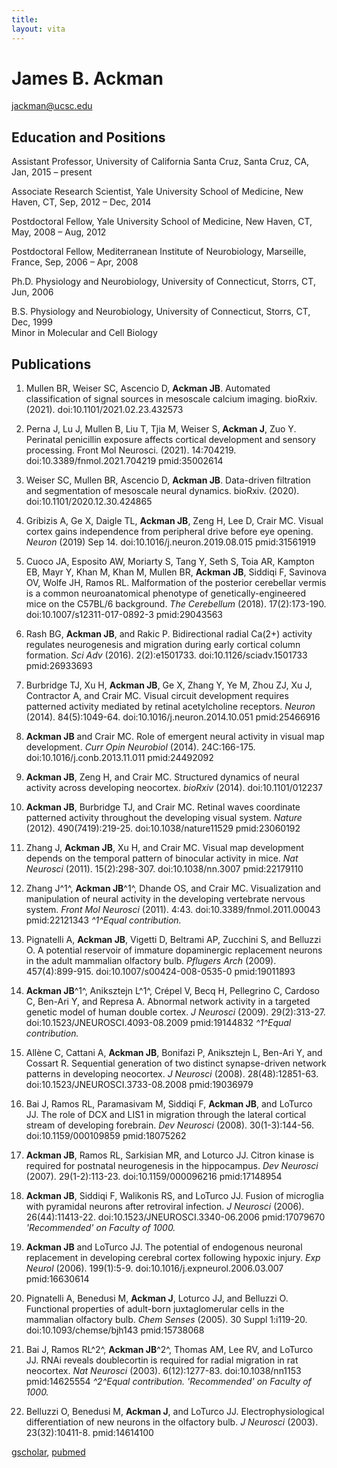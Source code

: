 ```yaml
---
title: 
layout: vita
---
```



# James B. Ackman   
jackman@ucsc.edu  

## Education and Positions
Assistant Professor, University of California Santa Cruz, Santa Cruz, CA, Jan, 2015 – present  

Associate Research Scientist, Yale University School of Medicine, New Haven, CT, Sep, 2012 – Dec, 2014  

Postdoctoral Fellow, Yale University School of Medicine, New Haven, CT, May, 2008 – Aug, 2012  
<!-- Advisor: Michael C. Crair -->

Postdoctoral Fellow, Mediterranean Institute of Neurobiology, Marseille, France, Sep, 2006 – Apr, 2008  
<!-- Advisors: Alfonso Represa, Rosa Cossart, and Yesekiel Ben-Ari -->

Ph.D. Physiology and Neurobiology, University of Connecticut, Storrs, CT, Jun, 2006  
<!-- Advisor: Joseph J. LoTurco  -->  
<!-- [dissertation](http://digitalcommons.uconn.edu/dissertations/AAI3236117) -->  

B.S. Physiology and Neurobiology, University of Connecticut, Storrs, CT, Dec, 1999  
Minor in Molecular and Cell Biology


## Publications

1. Mullen BR, Weiser SC, Ascencio D, **Ackman JB**. Automated classification of signal sources in mesoscale calcium imaging. bioRxiv. (2021). doi:10.1101/2021.02.23.432573

1. Perna J, Lu J, Mullen B, Liu T, Tjia M, Weiser S, **Ackman J**, Zuo Y. Perinatal penicillin exposure affects cortical development and sensory processing. Front Mol Neurosci. (2021). 14:704219. doi:10.3389/fnmol.2021.704219 pmid:35002614

1. Weiser SC, Mullen BR, Ascencio D, **Ackman JB**. Data-driven filtration and segmentation of mesoscale neural dynamics. bioRxiv. (2020). doi:10.1101/2020.12.30.424865

1. Gribizis A, Ge X, Daigle TL, **Ackman JB**, Zeng H, Lee D, Crair MC. Visual cortex gains independence from peripheral drive before eye opening. *Neuron* (2019) Sep 14. doi:10.1016/j.neuron.2019.08.015 pmid:31561919

1. Cuoco JA, Esposito AW, Moriarty S, Tang Y, Seth S, Toia AR, Kampton EB, Mayr Y, Khan M, Khan M, Mullen BR, **Ackman JB**, Siddiqi F, Savinova OV, Wolfe JH, Ramos RL. Malformation of the posterior cerebellar vermis is a common neuroanatomical phenotype of genetically-engineered mice on the C57BL/6 background. *The Cerebellum* (2018). 17(2):173-190. doi:10.1007/s12311-017-0892-3 pmid:29043563

1. Rash BG, **Ackman JB**, and Rakic P. Bidirectional radial Ca(2+) activity regulates neurogenesis and migration during early cortical column formation. *Sci Adv* (2016). 2(2):e1501733. doi:10.1126/sciadv.1501733 pmid:26933693

1. Burbridge TJ, Xu H, **Ackman JB**, Ge X, Zhang Y, Ye M, Zhou ZJ, Xu J, Contractor A, and Crair MC. Visual circuit development requires patterned activity mediated by retinal acetylcholine receptors. *Neuron* (2014). 84(5):1049-64. doi:10.1016/j.neuron.2014.10.051 pmid:25466916

1. **Ackman JB** and Crair MC. Role of emergent neural activity in visual map development. *Curr Opin Neurobiol* (2014). 24C:166-175. doi:10.1016/j.conb.2013.11.011 pmid:24492092

1. **Ackman JB**, Zeng H, and Crair MC. Structured dynamics of neural activity across developing neocortex. *bioRxiv* (2014). doi:10.1101/012237 

1. **Ackman JB**, Burbridge TJ, and Crair MC. Retinal waves coordinate patterned activity throughout the developing visual system. *Nature* (2012). 490(7419):219-25. doi:10.1038/nature11529 pmid:23060192

1. Zhang J, **Ackman JB**, Xu H, and Crair MC. Visual map development depends on the temporal pattern of binocular activity in mice. *Nat Neurosci* (2011). 15(2):298-307. doi:10.1038/nn.3007 pmid:22179110

1. Zhang J^1^, **Ackman JB**^1^, Dhande OS, and Crair MC. Visualization and manipulation of neural activity in the developing vertebrate nervous system. *Front Mol Neurosci* (2011). 4:43. doi:10.3389/fnmol.2011.00043 pmid:22121343 *^1^Equal contribution.*

1. Pignatelli A, **Ackman JB**, Vigetti D, Beltrami AP, Zucchini S, and Belluzzi O. A potential reservoir of immature dopaminergic replacement neurons in the adult mammalian olfactory bulb. *Pflugers Arch* (2009). 457(4):899-915. doi:10.1007/s00424-008-0535-0 pmid:19011893

1. **Ackman JB**^1^, Aniksztejn L^1^, Crépel V, Becq H, Pellegrino C, Cardoso C, Ben-Ari Y, and Represa A. Abnormal network activity in a targeted genetic model of human double cortex. *J Neurosci* (2009). 29(2):313-27. doi:10.1523/JNEUROSCI.4093-08.2009 pmid:19144832 *^1^Equal contribution.*

1. Allène C, Cattani A, **Ackman JB**, Bonifazi P, Aniksztejn L, Ben-Ari Y, and Cossart R. Sequential generation of two distinct synapse-driven network patterns in developing neocortex. *J Neurosci* (2008). 28(48):12851-63. doi:10.1523/JNEUROSCI.3733-08.2008 pmid:19036979

1. Bai J, Ramos RL, Paramasivam M, Siddiqi F, **Ackman JB**, and LoTurco JJ. The role of DCX and LIS1 in migration through the lateral cortical stream of developing forebrain. *Dev Neurosci* (2008). 30(1-3):144-56. doi:10.1159/000109859 pmid:18075262

1. **Ackman JB**, Ramos RL, Sarkisian MR, and Loturco JJ. Citron kinase is required for postnatal neurogenesis in the hippocampus. *Dev Neurosci* (2007). 29(1-2):113-23. doi:10.1159/000096216 pmid:17148954

1. **Ackman JB**, Siddiqi F, Walikonis RS, and LoTurco JJ. Fusion of microglia with pyramidal neurons after retroviral infection. *J Neurosci* (2006). 26(44):11413-22. doi:10.1523/JNEUROSCI.3340-06.2006 pmid:17079670 *'Recommended' on Faculty of 1000.*

1. **Ackman JB** and LoTurco JJ. The potential of endogenous neuronal replacement in developing cerebral cortex following hypoxic injury. *Exp Neurol* (2006). 199(1):5-9. doi:10.1016/j.expneurol.2006.03.007 pmid:16630614

1. Pignatelli A, Benedusi M, **Ackman J**, Loturco JJ, and Belluzzi O. Functional properties of adult-born juxtaglomerular cells in the mammalian olfactory bulb. *Chem Senses* (2005). 30 Suppl 1:i119-20. doi:10.1093/chemse/bjh143 pmid:15738068

1. Bai J, Ramos RL^2^, **Ackman JB**^2^, Thomas AM, Lee RV, and LoTurco JJ. RNAi reveals doublecortin is required for radial migration in rat neocortex. *Nat Neurosci* (2003). 6(12):1277-83. doi:10.1038/nn1153 pmid:14625554 *^2^Equal contribution.* *'Recommended' on Faculty of 1000.*

1. Belluzzi O, Benedusi M, **Ackman J**, and LoTurco JJ. Electrophysiological differentiation of new neurons in the olfactory bulb. *J Neurosci* (2003). 23(32):10411-8. pmid:14614100

[gscholar][gscholar], [pubmed][pubmed]



[pubmed]: https://www.ncbi.nlm.nih.gov/pubmed/?term=(ackman+jb%5BAuthor%5D+OR+ackman+j%5BAuthor%5D)+AND+(yale%5BAffiliation%5D+OR+marseille%5BAffiliation%5D+OR+ferrara%5BAffiliation%5D+OR+connecticut%5BAffiliation%5D+OR+santa+cruz%5BAffiliation%5D)

[gscholar]: https://scholar.google.com/citations?user=qtmtHEUAAAAJ&hl

[^Mullen2021]: Mullen BR, Weiser SC, Ascencio D, Ackman JB. Automated classification of signal sources in mesoscale calcium imaging. bioRxiv. (2021). doi:10.1101/2021.02.23.432573

[^Perna2021]: Perna J, Lu J, Mullen B, Liu T, Tjia M, Weiser S, Ackman J, Zuo Y. Perinatal penicillin exposure affects cortical development and sensory processing. Front Mol Neurosci. (2021). 14:704219. doi:10.3389/fnmol.2021.704219 pmid:35002614

[^Weiser2020]: Weiser SC, Mullen BR, Ascencio D, Ackman JB. Data-driven filtration and segmentation of mesoscale neural dynamics. bioRxiv. (2021). doi:10.1101/2020.12.30.424865

[^Gribizis2019]: Gribizis A, Ge X, Daigle TL, Ackman JB, Zeng H, Lee D, Crair MC. Visual cortex gains independence from peripheral drive before eye opening. Neuron. (2019). 104:711–723.e3. doi:10.1016/j.neuron.2019.08.015 pmid:31561919

[^Cuoco:2018]: Cuoco JA, Esposito AW, Moriarty S, Tang Y, Seth S, Toia AR, Kampton EB, Mayr Y, Khan M, Khan MB, Mullen BR, Ackman JB, Siddiqi F, Wolfe JH, Savinova OV, Ramos RL. Malformation of the posterior cerebellar vermis is a common neuroanatomical phenotype of genetically engineered mice on the C57BL/6 background. Cerebellum. (2018). doi:10.1007/s12311-017-0892-3 pmid:29043563

[^Rash:2016]: Rash BG, Ackman JB, and Rakic P. Bidirectional radial Ca(2+) activity regulates neurogenesis and migration during early cortical column formation. *Sci Adv* (2016). 2(2):e1501733. doi:10.1126/sciadv.1501733 PMID:26933693

[^Burbridge:2014]: Burbridge TJ, Xu H, Ackman JB, Ge X, Zhang Y, Ye M, Zhou ZJ, Xu J, Contractor A, and Crair MC. Visual circuit development requires patterned activity mediated by retinal acetylcholine receptors. *Neuron* (2014). 84(5):1049-64. doi:10.1016/j.neuron.2014.10.051 PMID:25466916

[^Ackman:2014]: Ackman JB and Crair MC. Role of emergent neural activity in visual map development. *Curr Opin Neurobiol* (2014). 24C:166-175. doi:10.1016/j.conb.2013.11.011 PMID:24492092

[^Ackman:2014c]: Ackman JB, Zeng H, and Crair MC. Structured dynamics of neural activity across developing neocortex. *bioRxiv* (2014). doi:10.1101/012237

[^Ackman:2012]: Ackman JB, Burbridge TJ, and Crair MC. Retinal waves coordinate patterned activity throughout the developing visual system. *Nature* (2012). 490(7419):219-25. doi:10.1038/nature11529 PMID:23060192

[^Zhang:2011]: Zhang J, Ackman JB, Xu H, and Crair MC. Visual map development depends on the temporal pattern of binocular activity in mice. *Nat Neurosci* (2011). 15(2):298-307. doi:10.1038/nn.3007 PMID:22179110

[^Zhang:2011a]: Zhang J, Ackman JB, Dhande OS, and Crair MC. Visualization and manipulation of neural activity in the developing vertebrate nervous system. *Front Mol Neurosci* (2011). 4:43. doi:10.3389/fnmol.2011.00043 PMID:22121343

[^Pignatelli:2009]: Pignatelli A, Ackman JB, Vigetti D, Beltrami AP, Zucchini S, and Belluzzi O. A potential reservoir of immature dopaminergic replacement neurons in the adult mammalian olfactory bulb. *Pflugers Arch* (2009). 457(4):899-915. doi:10.1007/s00424-008-0535-0 PMID:19011893

[^Ackman:2009]: Ackman JB, Aniksztejn L, Crépel V, Becq H, Pellegrino C, Cardoso C, Ben-Ari Y, and Represa A. Abnormal network activity in a targeted genetic model of human double cortex. *J Neurosci* (2009). 29(2):313-27. doi:10.1523/JNEUROSCI.4093-08.2009 PMID:19144832

[^Allene:2008]: Allène C, Cattani A, Ackman JB, Bonifazi P, Aniksztejn L, Ben-Ari Y, and Cossart R. Sequential generation of two distinct synapse-driven network patterns in developing neocortex. *J Neurosci* (2008). 28(48):12851-63. doi:10.1523/JNEUROSCI.3733-08.2008 PMID:19036979

[^Bai:2008]: Bai J, Ramos RL, Paramasivam M, Siddiqi F, Ackman JB, and LoTurco JJ. The role of DCX and LIS1 in migration through the lateral cortical stream of developing forebrain. *Dev Neurosci* (2008). 30(1-3):144-56. doi:10.1159/000109859 PMID:18075262

[^Ackman:2007]: Ackman JB, Ramos RL, Sarkisian MR, and Loturco JJ. Citron kinase is required for postnatal neurogenesis in the hippocampus. *Dev Neurosci* (2007). 29(1-2):113-23. doi:10.1159/000096216 PMID:17148954

[^Ackman:2006a]: Ackman JB, Siddiqi F, Walikonis RS, and LoTurco JJ. Fusion of microglia with pyramidal neurons after retroviral infection. *J Neurosci* (2006). 26(44):11413-22. doi:10.1523/JNEUROSCI.3340-06.2006 PMID:17079670

[^Ackman:2006]: Ackman JB and LoTurco JJ. The potential of endogenous neuronal replacement in developing cerebral cortex following hypoxic injury. *Exp Neurol* (2006). 199(1):5-9. doi:10.1016/j.expneurol.2006.03.007 PMID:16630614

[^Pignatelli:2005]: Pignatelli A, Benedusi M, Ackman J, Loturco JJ, and Belluzzi O. Functional properties of adult-born juxtaglomerular cells in the mammalian olfactory bulb. *Chem Senses* (2005). 30 Suppl 1:i119-20. doi:10.1093/chemse/bjh143 PMID:15738068

[^Bai:2003]: Bai J, Ramos RL, Ackman JB, Thomas AM, Lee RV, and LoTurco JJ. RNAi reveals doublecortin is required for radial migration in rat neocortex. *Nat Neurosci* (2003). 6(12):1277-83. doi:10.1038/nn1153 PMID:14625554

[^Belluzzi:2003]: Belluzzi O, Benedusi M, Ackman J, and LoTurco JJ. Electrophysiological differentiation of new neurons in the olfactory bulb. *J Neurosci* (2003). 23(32):10411-8. PMID:14614100
